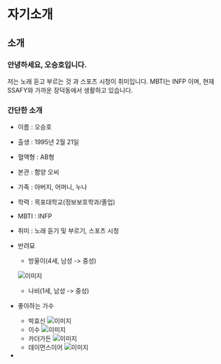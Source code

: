 
# 자기소개

## 소개
### 안녕하세요, **오승호**입니다.

저는 노래 듣고 부르는 것 과 스포츠 시청이 취미입니다. MBTI는 INFP 이며, 현재 SSAFY와 가까운 장덕동에서 생활하고 있습니다.

### 간단한 소개
- 이름 : 오승호
- 출생 : 1995년 2월 21일
- 혈액형 : AB형
- 본관 : 함양 오씨
- 가족 : 아버지, 어머니, 누나
- 학력 : 목포대학교(정보보호학과/졸업)
- MBTI : INFP
- 취미 : 노래 듣기 및 부르기, 스포츠 시청
- 반려묘 
    - 방울이(4세, 남성 -> 중성)

    ![이미지](https://i.postimg.cc/43Ky3dqV/Clipped-image-20250115-142606.png)

    - 나비(1세, 남성 -> 중성)
- 좋아하는 가수
    - 박효신
    ![이미지](https://i.postimg.cc/Zqktr50r/image.jpg)
    - 이수
    ![이미지](https://i.postimg.cc/3RBs5j1B/image.jpg)
    - 카더가든
    ![이미지](https://i.postimg.cc/tgGwsvmk/image.jpg)
    - 데이먼스이어
    ![이미지](https://i.postimg.cc/SsNZ9BL6/image.jpg)
- 
